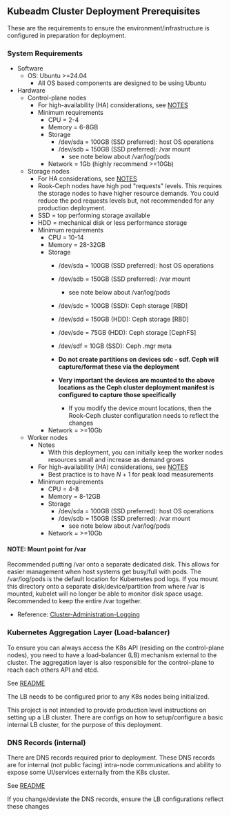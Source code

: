 ## Kubeadm Cluster Deployment Prerequisites

These are the requirements to ensure the environment/infrastructure is configured in preparation for deployment.

### System Requirements

- Software
  - OS: Ubuntu >=24.04
    - All OS based components are designed to be using Ubuntu
- Hardware
  - Control-plane nodes
    - For high-availability (HA) considerations, see [NOTES](NOTES.md#high-availability-ha---things-to-consider)
    - Minimum requirements
      - CPU = 2-4
      - Memory = 6-8GB
      - Storage
        - /dev/sda = 100GB (SSD preferred): host OS operations
        - /dev/sdb = 150GB (SSD preferred): /var mount
          - see note below about /var/log/pods
      - Network = 1Gb (highly recommend >=10Gb)
  - Storage nodes
    - For HA considerations, see [NOTES](NOTES.md#storage-node-availability)
    - Rook-Ceph nodes have high pod "requests" levels.  This requires the storage nodes to have higher resource demands.  You could reduce the pod requests levels but, not recommended for any production deployment.
    - SSD = top performing storage available
    - HDD = mechanical disk or less performance storage
    - Minimum requirements
      - CPU = 10-14
      - Memory = 28-32GB
      - Storage
        - /dev/sda = 100GB (SSD preferred): host OS operations
        - /dev/sdb = 150GB (SSD preferred): /var mount
          - see note below about /var/log/pods
        - /dev/sdc = 100GB (SSD): Ceph storage \[RBD]
        - /dev/sdd = 150GB (HDD): Ceph storage \[RBD]
        - /dev/sde = 75GB (HDD): Ceph storage \[CephFS]
        - /dev/sdf = 10GB (SSD): Ceph .mgr meta

        - **Do not create partitions on devices sdc - sdf.  Ceph will capture/format these via the deployment**
        - **Very important the devices are mounted to the above locations as the Ceph cluster deployment manifest is configured to capture those specifically**
          - If you modify the device mount locations, then the Rook-Ceph cluster configuration needs to reflect the changes
      - Network = >=10Gb
  - Worker nodes
    - Notes
      - With this deployment, you can initially keep the worker nodes resources small and increase as demand grows
    - For high-availability (HA) considerations, see [NOTES](NOTES.md#impact-radius-for-worker-nodes)
      - Best practice is to have $N + 1$ for peak load measurements
    - Minimum requirements
      - CPU = 4-8
      - Memory = 8-12GB
      - Storage
        - /dev/sda = 100GB (SSD preferred): host OS operations
        - /dev/sdb = 150GB (SSD preferred): /var mount
          - see note below about /var/log/pods
      - Network = >=10Gb

#### NOTE: Mount point for **/var**

Recommended putting /var onto a separate dedicated disk.  This allows for easier management when host systems get busy/full with pods.  The /var/log/pods is the default location for Kubernetes pod logs.  If you mount this directory onto a separate disk/device/partition from where /var is mounted, kubelet will no longer be able to monitor disk space usage.  Recommended to keep the entire /var together.

- Reference: [Cluster-Administration-Logging](https://kubernetes.io/docs/concepts/cluster-administration/logging/#log-location-node)

### Kubernetes Aggregation Layer (Load-balancer)

To ensure you can always access the K8s API (residing on the control-plane nodes), you need to have a load-balancer (LB) mechanism external to the cluster.  The aggregation layer is also responsible for the control-plane to reach each others API and etcd.  

See [README](README.md#kubernetes-environment)

The LB needs to be configured prior to any K8s nodes being initialized.

This project is not intended to provide production level instructions on setting up a LB cluster.  There are configs on how to setup/configure a basic internal LB cluster, for the purpose of this deployment.

### DNS Records (internal)

There are DNS records required prior to deployment.  These DNS records are for internal (not public facing) intra-node communications and ability to expose some UI/services externally from the K8s cluster.

See [README](README.md#kubernetes-environment)

If you change/deviate the DNS records, ensure the LB configurations reflect these changes

